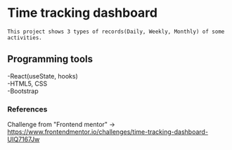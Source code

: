 # Time tracking dashboard

    This project shows 3 types of records(Daily, Weekly, Monthly) of some activities. 

## Programming tools

-React(useState, hooks)  
-HTML5, CSS  
-Bootstrap  

### References

Challenge from "Frontend mentor" ->
https://www.frontendmentor.io/challenges/time-tracking-dashboard-UIQ7167Jw


